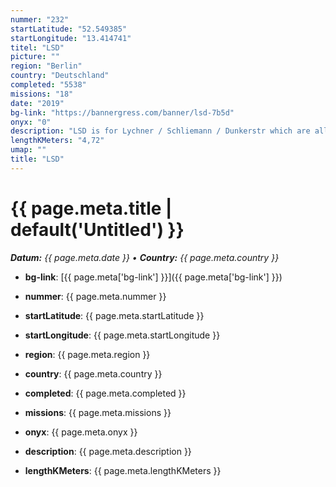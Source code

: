 ```yaml
---
nummer: "232"
startLatitude: "52.549385"
startLongitude: "13.414741"
titel: "LSD"
picture: ""
region: "Berlin"
country: "Deutschland"
completed: "5538"
missions: "18"
date: "2019"
bg-link: "https://bannergress.com/banner/lsd-7b5d"
onyx: "0"
description: "LSD is for Lychner / Schliemann / Dunkerstr which are all in the center of this Neighborhood. This mission start S+U Schoenhauser Allee, end is on U Eberswalder Str"
lengthKMeters: "4,72"
umap: ""
title: "LSD"
---
```

# {{ page.meta.title | default('Untitled') }}

_**Datum:** {{ page.meta.date }} • **Country:** {{ page.meta.country }}_

- **bg-link**: [{{ page.meta['bg-link'] }}]({{ page.meta['bg-link'] }})

- **nummer**: {{ page.meta.nummer }}
- **startLatitude**: {{ page.meta.startLatitude }}
- **startLongitude**: {{ page.meta.startLongitude }}
- **region**: {{ page.meta.region }}
- **country**: {{ page.meta.country }}
- **completed**: {{ page.meta.completed }}
- **missions**: {{ page.meta.missions }}
- **onyx**: {{ page.meta.onyx }}
- **description**: {{ page.meta.description }}
- **lengthKMeters**: {{ page.meta.lengthKMeters }}
